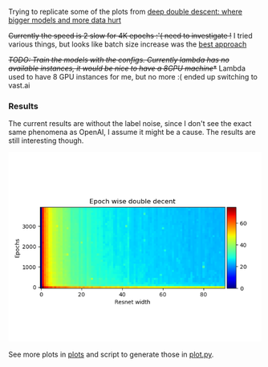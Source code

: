 Trying to replicate some of the plots from [deep double descent: where bigger models and more data hurt](https://arxiv.org/pdf/1912.02292.pdf)

~~Currently the speed is 2 slow for 4K epochs :'(  need to investigate !~~ I tried various things, but looks like batch size increase was the [best approach](./notes.md) 

~~**TODO*: Train the models with the configs. Currently lambda has no available instances, it would be nice to have a 8GPU machine**~~
Lambda used to have 8 GPU instances for me, but no more :( ended up switching to vast.ai

### Results
The current results are without the label noise, since I don't see the exact same phenomena as OpenAI, I assume it might be a cause. The results are still interesting though. 

![Epoch wise test accuracy](./plots/epoch_wise_test_plot.png)

See more plots in [plots](./plots/) and script to generate those in [plot.py](./plot.py).

